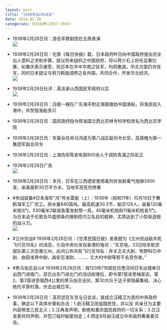 ```yaml
---
layout: post
title: "1939年02月28日"
date: 2014-02-28
categories: 抗日战争(1937-1945)
---
```


<meta name="referrer" content="no-referrer" />

- 1939年2月28日讯：游击军歌剧团在五原表演 <br/><img src="https://ww2.sinaimg.cn/large/aca367d8jw1edzfzeshnhj209h05i755.jpg" />

- 1939年2月28日讯：伦敦《每日快报》载，日本政府昨日向中国政府提出完全出人意料之求和步骤，提议将来组织之中国政府，将以蒋介石上将任显著位置，如重庆表示接受，则日本在华中华南之驻军，均将撤退，华北方面仍许驻军，同时日本提议与努力斡旋调停之各外国，共同合作，开发华北经济。 <br/><img src="https://ww4.sinaimg.cn/large/aca367d8jw1edze90oxvdj20820anwg5.jpg" />

- 1939年2月28日社评：英法承认西国民军政府以后 <br/><img src="https://ww2.sinaimg.cn/large/aca367d8jw1edzcik2xn7j20qr0y51gk.jpg" />

- 1939年2月28日讯：日舰一艘在广东海丰附近海面搜劫中国渔船，将渔民投入海中，并焚毁渔船多只 

- 1939年2月28日讯：国民政府指令照准国立西北农林专科学校改名为西北农学院 

- 1939年2月28日讯：军委会任命马鸿逵为第八战区副司令长官，高荫槐为第一集团军副总司令 

- 1939年2月28日讯：上海伪军陈安有部800余人于调防青浦之际反正 

- 1939年2月28日广告 <br/><img src="https://ww3.sinaimg.cn/large/aca367d8jw1edyynh2xawj206m0gt756.jpg" />

- 1939年2月28日讯：本月，日军在江西德安使用毒剂并发射毒气炮弹3000发，染毒面积30万平方米，当地军民死伤惨重 

- #参战装备#日本海军"鸿"号水雷艇（上）：1936年（昭和11年）10月10日于舞鹤海军工厂完工。排水量840英吨，最高航速30.5节，艇员129人，装备120毫米炮3门，530毫米3联装鱼雷发射管一具，40毫米机炮和11毫米机枪各1门。为日本迫于伦敦及华盛顿条约限制而巧立名目的舰种，实质达到了小型驱逐舰的战斗力。 <br/><img src="https://ww4.sinaimg.cn/large/aca367d8jw1edyv5pbho0j20fa0kgdnw.jpg" />

- #兰州空战# 1939年2月28日讯：《甘肃民国日报》发表题为《兰州空战敌共死飞行员18名》的消息，引自中央社发自香港的电讯：“东京电，23日陆军航空部队第三次空袭兰州，此间公布共死飞行员18名：井关正夫大尉、牧野科已中尉、由田准男中尉、森安志准尉、……，又大村中尉等若干名受伤者。” 

- #黑马张庄战斗# 1939年2月28日讯：我120师716团在侦悉河间日军出城单日出西门进南门，双日出东门进北门的活动规律后，即令第1营进至梅家店，第2、第3营进至城西4公里的黑马张庄设伏，第30大队于达子房隐蔽集结，决心依托平原村落，伏击出城日军。 

- 1939年2月28日讯：高宗武在东京与日会谈，就成立汪精卫为首的中央政府事，确定以下具体步骤和办法：1.由汪精卫改组国民党，并以反 共亲日为主要内容修改三民主义；2.汪再发声明，断绝和重庆国民政府的一切关系；3.日汪发表共同声明，并签订临时秘密协定；4.预定8月由汪成立中央政府筹备委员会。 

